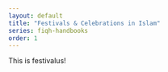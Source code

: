 ```yaml
---
layout: default
title: "Festivals & Celebrations in Islam"
series: fiqh-handbooks
order: 1
---
```


This is festivalus!
